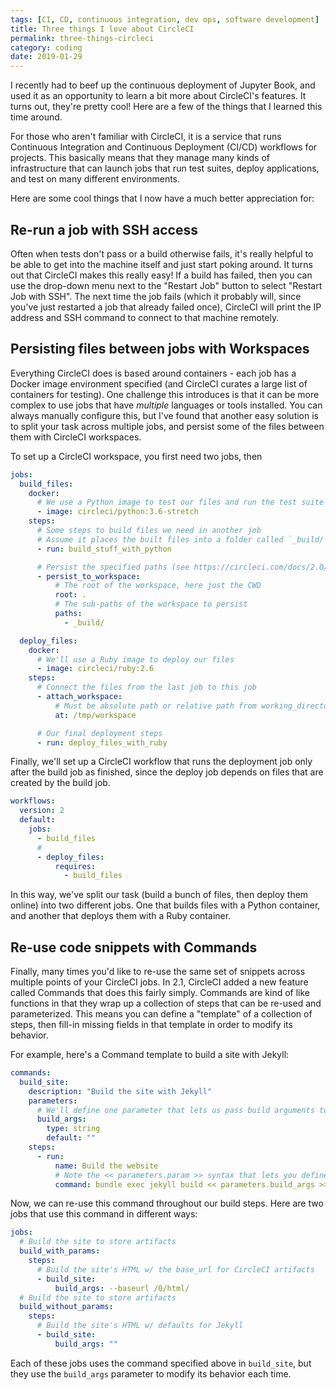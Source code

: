```yaml
---
tags: [CI, CD, continuous integration, dev ops, software development]
title: Three things I love about CircleCI
permalink: three-things-circleci
category: coding
date: 2019-01-29
---
```


I recently had to beef up the continuous deployment of Jupyter Book, and used
it as an opportunity to learn a bit more about CircleCI's features. It turns out,
they're pretty cool! Here are a few of the things that I learned this time around.

For those who aren't familiar with CircleCI, it is a service that runs Continuous
Integration and Continuous Deployment (CI/CD) workflows for projects. This basically
means that they manage many kinds of infrastructure that can launch jobs that run
test suites, deploy applications, and test on many different environments.

Here are some cool things that I now have a much better appreciation for:

## Re-run a job with SSH access

Often when tests don't pass or a build otherwise fails, it's really helpful to be
able to get into the machine itself and just start poking around. It turns out that
CircleCI makes this really easy! If a build has failed, then you can use the drop-down
menu next to the "Restart Job" button to select "Restart Job with SSH". The next time
the job fails (which it probably will, since you've just restarted a job that already
failed once), CircleCI will print the IP address and SSH command to connect to that
machine remotely.

## Persisting files between jobs with Workspaces

Everything CircleCI does is based around containers - each job has a Docker image
environment specified (and CircleCI curates a large list of containers for testing).
One challenge this introduces is that it can be more complex to use jobs that have
*multiple* languages or tools installed. You can always manually configure this, but
I've found that another easy solution is to split your task across multiple jobs,
and persist some of the files between them with CircleCI workspaces.

To set up a CircleCI workspace, you first need two jobs, then

```yaml
jobs:
  build_files:
    docker:
      # We use a Python image to test our files and run the test suite
      - image: circleci/python:3.6-stretch
    steps:
      # Some steps to build files we need in another job
      # Assume it places the built files into a folder called `_build/`
      - run: build_stuff_with_python

      # Persist the specified paths (see https://circleci.com/docs/2.0/workflows/#using-workspaces-to-share-data-among-jobs)
      - persist_to_workspace:
          # The root of the workspace, here just the CWD
          root: .
          # The sub-paths of the workspace to persist
          paths:
            - _build/

  deploy_files:
    docker:
      # We'll use a Ruby image to deploy our files
      - image: circleci/ruby:2.6
    steps:
      # Connect the files from the last job to this job
      - attach_workspace:
          # Must be absolute path or relative path from working_directory
          at: /tmp/workspace

      # Our final deployment steps
      - run: deploy_files_with_ruby
```

Finally, we'll set up a CircleCI workflow that runs the deployment job only after the
build job as finished, since the deploy job depends on files that are created by the
build job.

```yaml
workflows:
  version: 2
  default:
    jobs:
      - build_files
      #
      - deploy_files:
          requires:
            - build_files
```

In this way, we've split our task (build a bunch of files, then deploy them online)
into two different jobs. One that builds files with a Python container, and another that
deploys them with a Ruby container.

## Re-use code snippets with Commands

Finally, many times you'd like to re-use the same set of snippets across multiple
points of your CircleCI jobs. In 2.1, CircleCI added a new feature called Commands
that does this fairly simply. Commands are kind of like functions in that they
wrap up a collection of steps that can be re-used and parameterized. This means you
can define a "template" of a collection of steps, then fill-in missing fields in that
template in order to modify its behavior.

For example, here's a Command template to build a site with Jekyll:

```yaml
commands:
  build_site:
    description: "Build the site with Jekyll"
    parameters:
      # We'll define one parameter that lets us pass build arguments to Jekyll build
      build_args:
        type: string
        default: ""
    steps:
      - run:
          name: Build the website
          # Note the << parameters.param >> syntax that lets you define your own inputs
          command: bundle exec jekyll build << parameters.build_args >>
```

Now, we can re-use this command throughout our build steps. Here are two jobs that use
this command in different ways:

```yaml
jobs:
  # Build the site to store artifacts
  build_with_params:
    steps:
      # Build the site's HTML w/ the base_url for CircleCI artifacts
      - build_site:
          build_args: --baseurl /0/html/
  # Build the site to store artifacts
  build_without_params:
    steps:
      # Build the site's HTML w/ defaults for Jekyll
      - build_site:
          build_args: ""
```

Each of these jobs uses the command specified above in `build_site`, but
they use the `build_args` parameter to modify its behavior each time.
